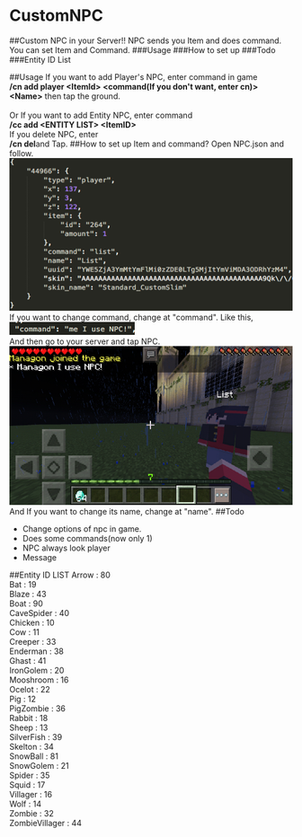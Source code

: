 # CustomNPC
##Custom NPC in your Server!!
NPC sends you Item and does command.<br />
You can set Item and Command.
###Usage
###How to set up
###Todo
###Entity ID List

##Usage
If you want to add Player's NPC, enter command in game <br />
<strong>/cn add player &lt;ItemId&gt; &lt;command(If you don't want, enter cn)&gt; &lt;Name&gt;</strong>
then tap the ground.<br /><br />
Or If you want to add Entity NPC, enter command<br />
<strong>/cc add &lt;ENTITY LIST&gt; &lt;ItemID&gt;</strong>
<br />If you delete NPC, enter
<br /><strong>/cn del</strong>and Tap.
##How to set up Item and command?
Open NPC.json and follow.<br />
<img src="https://github.com/Managon-pop/CustomNPC/blob/master/img/picc.png"></img>
<br />If you want to change command, change at "command". Like this,
<img src="https://github.com/Managon-pop/CustomNPC/blob/master/img/co.png"></img>
<br />And then go to your server and tap NPC.<br />
<img src="https://github.com/Managon-pop/CustomNPC/blob/master/img/nana.jpg"></img><br />
And If you want to change its name, change at "name".
##Todo
<ul>
<li>Change options of npc in game.</li>
<li>Does some commands(now only 1)</li>
<li>NPC always look player</li>
<li>Message</li>
</ul>
##Entity ID LIST
Arrow : 80<br />Bat : 19<br />Blaze : 43<br />Boat : 90<br />CaveSpider : 40<br />Chicken : 10<br />Cow : 11<br />Creeper : 33<br />Enderman : 38<br />Ghast : 41<br />IronGolem : 20<br />Mooshroom : 16<br />Ocelot : 22<br />Pig : 12<br />PigZombie : 36<br />Rabbit : 18<br />Sheep : 13<br />SilverFish : 39<br />Skelton : 34<br />SnowBall : 81<br />SnowGolem : 21<br />Spider : 35<br />Squid : 17<br />Villager : 16<br />Wolf : 14<br />Zombie : 32<br />ZombieVillager : 44
